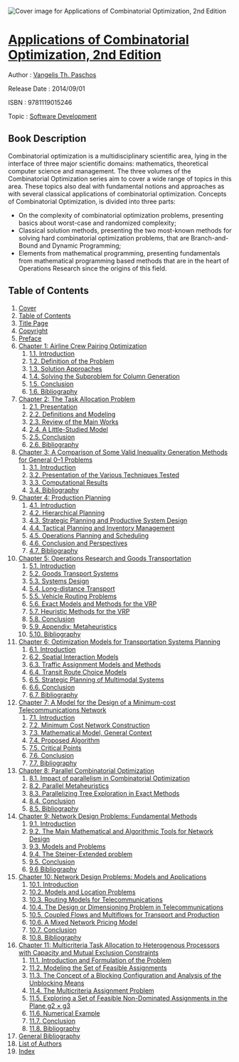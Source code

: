 ![Cover image for Applications of Combinatorial Optimization, 2nd Edition](https://imgdetail.ebookreading.net/cover/cover/software_development/EB9781119015246.jpg)

[Applications of Combinatorial Optimization, 2nd Edition](https://ebookreading.net/view/book/Applications+of+Combinatorial+Optimization%2C+2nd+Edition-EB9781119015246_1.html "Applications of Combinatorial Optimization, 2nd Edition")
====================================================================================================================

Author : [Vangelis Th. Paschos](https://ebookreading.net/search/author/Vangelis+Th.+Paschos)

Release Date : 2014/09/01

ISBN : 9781119015246

Topic : [Software Development](https://ebookreading.net/search/category/software-development)

Book Description
-----------------

Combinatorial optimization is a multidisciplinary scientific area, lying in the interface of three major scientific domains: mathematics, theoretical computer science and management. The three volumes of the Combinatorial Optimization series aim to cover a wide range of topics in this area. These topics also deal with fundamental notions and approaches as with several classical applications of combinatorial optimization.
Concepts of Combinatorial Optimization, is divided into three parts:
- On the complexity of combinatorial optimization problems, presenting basics about worst-case and randomized complexity;
- Classical solution methods, presenting the two most-known methods for solving hard combinatorial optimization problems, that are Branch-and-Bound and Dynamic Programming;
- Elements from mathematical programming, presenting fundamentals from mathematical programming based methods that are in the heart of Operations Research since the origins of this field.
              
Table of Contents
-----------------

1. [Cover](https://ebookreading.net/view/book/Applications+of+Combinatorial+Optimization%2C+2nd+Edition-EB9781119015246_1.html)
1. [Table of Contents](https://ebookreading.net/view/book/Applications+of+Combinatorial+Optimization%2C+2nd+Edition-EB9781119015246_2.html)
1. [Title Page](https://ebookreading.net/view/book/Applications+of+Combinatorial+Optimization%2C+2nd+Edition-EB9781119015246_3.html)
1. [Copyright](https://ebookreading.net/view/book/Applications+of+Combinatorial+Optimization%2C+2nd+Edition-EB9781119015246_4.html)
1. [Preface](https://ebookreading.net/view/book/Applications+of+Combinatorial+Optimization%2C+2nd+Edition-EB9781119015246_5.html)
1. [Chapter 1: Airline Crew Pairing Optimization](https://ebookreading.net/view/book/Applications+of+Combinatorial+Optimization%2C+2nd+Edition-EB9781119015246_6.html)
    1. [1.1. Introduction](https://ebookreading.net/view/book/Applications+of+Combinatorial+Optimization%2C+2nd+Edition-EB9781119015246_6.html#sub1.1)
    1. [1.2. Definition of the Problem](https://ebookreading.net/view/book/Applications+of+Combinatorial+Optimization%2C+2nd+Edition-EB9781119015246_6.html#sub1.2)
    1. [1.3. Solution Approaches](https://ebookreading.net/view/book/Applications+of+Combinatorial+Optimization%2C+2nd+Edition-EB9781119015246_6.html#sub1.3)
    1. [1.4. Solving the Subproblem for Column Generation](https://ebookreading.net/view/book/Applications+of+Combinatorial+Optimization%2C+2nd+Edition-EB9781119015246_6.html#sub1.4)
    1. [1.5. Conclusion](https://ebookreading.net/view/book/Applications+of+Combinatorial+Optimization%2C+2nd+Edition-EB9781119015246_6.html#sub1.5)
    1. [1.6. Bibliography](https://ebookreading.net/view/book/Applications+of+Combinatorial+Optimization%2C+2nd+Edition-EB9781119015246_6.html#sub1.6)
1. [Chapter 2: The Task Allocation Problem](https://ebookreading.net/view/book/Applications+of+Combinatorial+Optimization%2C+2nd+Edition-EB9781119015246_7.html)
    1. [2.1. Presentation](https://ebookreading.net/view/book/Applications+of+Combinatorial+Optimization%2C+2nd+Edition-EB9781119015246_7.html#sub2.1)
    1. [2.2. Definitions and Modeling](https://ebookreading.net/view/book/Applications+of+Combinatorial+Optimization%2C+2nd+Edition-EB9781119015246_7.html#sub2.2)
    1. [2.3. Review of the Main Works](https://ebookreading.net/view/book/Applications+of+Combinatorial+Optimization%2C+2nd+Edition-EB9781119015246_7.html#sub2.3)
    1. [2.4. A Little-Studied Model](https://ebookreading.net/view/book/Applications+of+Combinatorial+Optimization%2C+2nd+Edition-EB9781119015246_7.html#sub2.4)
    1. [2.5. Conclusion](https://ebookreading.net/view/book/Applications+of+Combinatorial+Optimization%2C+2nd+Edition-EB9781119015246_7.html#sub2.5)
    1. [2.6. Bibliography](https://ebookreading.net/view/book/Applications+of+Combinatorial+Optimization%2C+2nd+Edition-EB9781119015246_7.html#sub2.6)
1. [Chapter 3: A Comparison of Some Valid Inequality Generation Methods for General 0–1 Problems](https://ebookreading.net/view/book/Applications+of+Combinatorial+Optimization%2C+2nd+Edition-EB9781119015246_8.html)
    1. [3.1. Introduction](https://ebookreading.net/view/book/Applications+of+Combinatorial+Optimization%2C+2nd+Edition-EB9781119015246_8.html#sub3.1)
    1. [3.2. Presentation of the Various Techniques Tested](https://ebookreading.net/view/book/Applications+of+Combinatorial+Optimization%2C+2nd+Edition-EB9781119015246_8.html#sub3.2)
    1. [3.3. Computational Results](https://ebookreading.net/view/book/Applications+of+Combinatorial+Optimization%2C+2nd+Edition-EB9781119015246_8.html#sub3.3)
    1. [3.4. Bibliography](https://ebookreading.net/view/book/Applications+of+Combinatorial+Optimization%2C+2nd+Edition-EB9781119015246_8.html#sub3.4)
1. [Chapter 4: Production Planning](https://ebookreading.net/view/book/Applications+of+Combinatorial+Optimization%2C+2nd+Edition-EB9781119015246_9.html)
    1. [4.1. Introduction](https://ebookreading.net/view/book/Applications+of+Combinatorial+Optimization%2C+2nd+Edition-EB9781119015246_9.html#sub4.1)
    1. [4.2. Hierarchical Planning](https://ebookreading.net/view/book/Applications+of+Combinatorial+Optimization%2C+2nd+Edition-EB9781119015246_9.html#sub4.2)
    1. [4.3. Strategic Planning and Productive System Design](https://ebookreading.net/view/book/Applications+of+Combinatorial+Optimization%2C+2nd+Edition-EB9781119015246_9.html#sub4.3)
    1. [4.4. Tactical Planning and Inventory Management](https://ebookreading.net/view/book/Applications+of+Combinatorial+Optimization%2C+2nd+Edition-EB9781119015246_9.html#sub4.4)
    1. [4.5. Operations Planning and Scheduling](https://ebookreading.net/view/book/Applications+of+Combinatorial+Optimization%2C+2nd+Edition-EB9781119015246_9.html#sub4.5)
    1. [4.6. Conclusion and Perspectives](https://ebookreading.net/view/book/Applications+of+Combinatorial+Optimization%2C+2nd+Edition-EB9781119015246_9.html#sub4.6)
    1. [4.7. Bibliography](https://ebookreading.net/view/book/Applications+of+Combinatorial+Optimization%2C+2nd+Edition-EB9781119015246_9.html#sub4.7)
1. [Chapter 5: Operations Research and Goods Transportation](https://ebookreading.net/view/book/Applications+of+Combinatorial+Optimization%2C+2nd+Edition-EB9781119015246_10.html)
    1. [5.1. Introduction](https://ebookreading.net/view/book/Applications+of+Combinatorial+Optimization%2C+2nd+Edition-EB9781119015246_10.html#sub5.1)
    1. [5.2. Goods Transport Systems](https://ebookreading.net/view/book/Applications+of+Combinatorial+Optimization%2C+2nd+Edition-EB9781119015246_10.html#sub5.2)
    1. [5.3. Systems Design](https://ebookreading.net/view/book/Applications+of+Combinatorial+Optimization%2C+2nd+Edition-EB9781119015246_10.html#sub5.3)
    1. [5.4. Long-distance Transport](https://ebookreading.net/view/book/Applications+of+Combinatorial+Optimization%2C+2nd+Edition-EB9781119015246_10.html#sub5.4)
    1. [5.5. Vehicle Routing Problems](https://ebookreading.net/view/book/Applications+of+Combinatorial+Optimization%2C+2nd+Edition-EB9781119015246_10.html#sub5.5)
    1. [5.6. Exact Models and Methods for the VRP](https://ebookreading.net/view/book/Applications+of+Combinatorial+Optimization%2C+2nd+Edition-EB9781119015246_10.html#sub5.6)
    1. [5.7. Heuristic Methods for the VRP](https://ebookreading.net/view/book/Applications+of+Combinatorial+Optimization%2C+2nd+Edition-EB9781119015246_10.html#sub5.7)
    1. [5.8. Conclusion](https://ebookreading.net/view/book/Applications+of+Combinatorial+Optimization%2C+2nd+Edition-EB9781119015246_10.html#sub5.8)
    1. [5.9. Appendix: Metaheuristics](https://ebookreading.net/view/book/Applications+of+Combinatorial+Optimization%2C+2nd+Edition-EB9781119015246_10.html#sub5.9)
    1. [5.10. Bibliography](https://ebookreading.net/view/book/Applications+of+Combinatorial+Optimization%2C+2nd+Edition-EB9781119015246_10.html#sub5.10)
1. [Chapter 6: Optimization Models for Transportation Systems Planning](https://ebookreading.net/view/book/Applications+of+Combinatorial+Optimization%2C+2nd+Edition-EB9781119015246_11.html)
    1. [6.1. Introduction](https://ebookreading.net/view/book/Applications+of+Combinatorial+Optimization%2C+2nd+Edition-EB9781119015246_11.html#sub6.1)
    1. [6.2. Spatial Interaction Models](https://ebookreading.net/view/book/Applications+of+Combinatorial+Optimization%2C+2nd+Edition-EB9781119015246_11.html#sub6.2)
    1. [6.3. Traffic Assignment Models and Methods](https://ebookreading.net/view/book/Applications+of+Combinatorial+Optimization%2C+2nd+Edition-EB9781119015246_11.html#sub6.3)
    1. [6.4. Transit Route Choice Models](https://ebookreading.net/view/book/Applications+of+Combinatorial+Optimization%2C+2nd+Edition-EB9781119015246_11.html#sub6.4)
    1. [6.5. Strategic Planning of Multimodal Systems](https://ebookreading.net/view/book/Applications+of+Combinatorial+Optimization%2C+2nd+Edition-EB9781119015246_11.html#sub6.5)
    1. [6.6. Conclusion](https://ebookreading.net/view/book/Applications+of+Combinatorial+Optimization%2C+2nd+Edition-EB9781119015246_11.html#sub6.6)
    1. [6.7. Bibliography](https://ebookreading.net/view/book/Applications+of+Combinatorial+Optimization%2C+2nd+Edition-EB9781119015246_11.html#sub6.7)
1. [Chapter 7: A Model for the Design of a Minimum-cost Telecommunications Network](https://ebookreading.net/view/book/Applications+of+Combinatorial+Optimization%2C+2nd+Edition-EB9781119015246_12.html)
    1. [7.1. Introduction](https://ebookreading.net/view/book/Applications+of+Combinatorial+Optimization%2C+2nd+Edition-EB9781119015246_12.html#sub7.1)
    1. [7.2. Minimum Cost Network Construction](https://ebookreading.net/view/book/Applications+of+Combinatorial+Optimization%2C+2nd+Edition-EB9781119015246_12.html#sub7.2)
    1. [7.3. Mathematical Model, General Context](https://ebookreading.net/view/book/Applications+of+Combinatorial+Optimization%2C+2nd+Edition-EB9781119015246_12.html#sub7.3)
    1. [7.4. Proposed Algorithm](https://ebookreading.net/view/book/Applications+of+Combinatorial+Optimization%2C+2nd+Edition-EB9781119015246_12.html#sub7.4)
    1. [7.5. Critical Points](https://ebookreading.net/view/book/Applications+of+Combinatorial+Optimization%2C+2nd+Edition-EB9781119015246_12.html#sub7.5)
    1. [7.6. Conclusion](https://ebookreading.net/view/book/Applications+of+Combinatorial+Optimization%2C+2nd+Edition-EB9781119015246_12.html#sub7.6)
    1. [7.7. Bibliography](https://ebookreading.net/view/book/Applications+of+Combinatorial+Optimization%2C+2nd+Edition-EB9781119015246_12.html#sub7.7)
1. [Chapter 8: Parallel Combinatorial Optimization](https://ebookreading.net/view/book/Applications+of+Combinatorial+Optimization%2C+2nd+Edition-EB9781119015246_13.html)
    1. [8.1. Impact of parallelism in Combinatorial Optimization](https://ebookreading.net/view/book/Applications+of+Combinatorial+Optimization%2C+2nd+Edition-EB9781119015246_13.html#sub8.1)
    1. [8.2. Parallel Metaheuristics](https://ebookreading.net/view/book/Applications+of+Combinatorial+Optimization%2C+2nd+Edition-EB9781119015246_13.html#sub8.2)
    1. [8.3. Parallelizing Tree Exploration in Exact Methods](https://ebookreading.net/view/book/Applications+of+Combinatorial+Optimization%2C+2nd+Edition-EB9781119015246_13.html#sub8.3)
    1. [8.4. Conclusion](https://ebookreading.net/view/book/Applications+of+Combinatorial+Optimization%2C+2nd+Edition-EB9781119015246_13.html#sub8.4)
    1. [8.5. Bibliography](https://ebookreading.net/view/book/Applications+of+Combinatorial+Optimization%2C+2nd+Edition-EB9781119015246_13.html#sub8.5)
1. [Chapter 9: Network Design Problems: Fundamental Methods](https://ebookreading.net/view/book/Applications+of+Combinatorial+Optimization%2C+2nd+Edition-EB9781119015246_14.html)
    1. [9.1. Introduction](https://ebookreading.net/view/book/Applications+of+Combinatorial+Optimization%2C+2nd+Edition-EB9781119015246_14.html#sub9.1)
    1. [9.2. The Main Mathematical and Algorithmic Tools for Network Design](https://ebookreading.net/view/book/Applications+of+Combinatorial+Optimization%2C+2nd+Edition-EB9781119015246_14.html#sub9.2)
    1. [9.3. Models and Problems](https://ebookreading.net/view/book/Applications+of+Combinatorial+Optimization%2C+2nd+Edition-EB9781119015246_14.html#sub9.3)
    1. [9.4. The Steiner-Extended problem](https://ebookreading.net/view/book/Applications+of+Combinatorial+Optimization%2C+2nd+Edition-EB9781119015246_14.html#sub9.4)
    1. [9.5. Conclusion](https://ebookreading.net/view/book/Applications+of+Combinatorial+Optimization%2C+2nd+Edition-EB9781119015246_14.html#sub9.5)
    1. [9.6 Bibliography](https://ebookreading.net/view/book/Applications+of+Combinatorial+Optimization%2C+2nd+Edition-EB9781119015246_14.html#sub9.6)
1. [Chapter 10: Network Design Problems: Models and Applications](https://ebookreading.net/view/book/Applications+of+Combinatorial+Optimization%2C+2nd+Edition-EB9781119015246_15.html)
    1. [10.1. Introduction](https://ebookreading.net/view/book/Applications+of+Combinatorial+Optimization%2C+2nd+Edition-EB9781119015246_15.html#sub10.1)
    1. [10.2. Models and Location Problems](https://ebookreading.net/view/book/Applications+of+Combinatorial+Optimization%2C+2nd+Edition-EB9781119015246_15.html#sub10.2)
    1. [10.3. Routing Models for Telecommunications](https://ebookreading.net/view/book/Applications+of+Combinatorial+Optimization%2C+2nd+Edition-EB9781119015246_15.html#sub10.3)
    1. [10.4. The Design or Dimensioning Problem in Telecommunications](https://ebookreading.net/view/book/Applications+of+Combinatorial+Optimization%2C+2nd+Edition-EB9781119015246_15.html#sub10.4)
    1. [10.5. Coupled Flows and Multiflows for Transport and Production](https://ebookreading.net/view/book/Applications+of+Combinatorial+Optimization%2C+2nd+Edition-EB9781119015246_15.html#sub10.5)
    1. [10.6. A Mixed Network Pricing Model](https://ebookreading.net/view/book/Applications+of+Combinatorial+Optimization%2C+2nd+Edition-EB9781119015246_15.html#sub10.6)
    1. [10.7. Conclusion](https://ebookreading.net/view/book/Applications+of+Combinatorial+Optimization%2C+2nd+Edition-EB9781119015246_15.html#sub10.7)
    1. [10.8. Bibliography](https://ebookreading.net/view/book/Applications+of+Combinatorial+Optimization%2C+2nd+Edition-EB9781119015246_15.html#sub10.8)
1. [Chapter 11: Multicriteria Task Allocation to Heterogenous Processors with Capacity and Mutual Exclusion Constraints](https://ebookreading.net/view/book/Applications+of+Combinatorial+Optimization%2C+2nd+Edition-EB9781119015246_16.html)
    1. [11.1. Introduction and Formulation of the Problem](https://ebookreading.net/view/book/Applications+of+Combinatorial+Optimization%2C+2nd+Edition-EB9781119015246_16.html#sub11.1)
    1. [11.2. Modeling the Set of Feasible Assignments](https://ebookreading.net/view/book/Applications+of+Combinatorial+Optimization%2C+2nd+Edition-EB9781119015246_16.html#sub11.2)
    1. [11.3. The Concept of a Blocking Configuration and Analysis of the Unblocking Means](https://ebookreading.net/view/book/Applications+of+Combinatorial+Optimization%2C+2nd+Edition-EB9781119015246_16.html#sub11.3)
    1. [11.4. The Multicriteria Assignment Problem](https://ebookreading.net/view/book/Applications+of+Combinatorial+Optimization%2C+2nd+Edition-EB9781119015246_16.html#sub11.4)
    1. [11.5. Exploring a Set of Feasible Non-Dominated Assignments in the Plane g2 × g3](https://ebookreading.net/view/book/Applications+of+Combinatorial+Optimization%2C+2nd+Edition-EB9781119015246_16.html#sub11.5)
    1. [11.6. Numerical Example](https://ebookreading.net/view/book/Applications+of+Combinatorial+Optimization%2C+2nd+Edition-EB9781119015246_16.html#sub11.6)
    1. [11.7. Conclusion](https://ebookreading.net/view/book/Applications+of+Combinatorial+Optimization%2C+2nd+Edition-EB9781119015246_16.html#sub11.7)
    1. [11.8. Bibliography](https://ebookreading.net/view/book/Applications+of+Combinatorial+Optimization%2C+2nd+Edition-EB9781119015246_16.html#sub11.8)
1. [General Bibliography](https://ebookreading.net/view/book/Applications+of+Combinatorial+Optimization%2C+2nd+Edition-EB9781119015246_17.html)
1. [List of Authors](https://ebookreading.net/view/book/Applications+of+Combinatorial+Optimization%2C+2nd+Edition-EB9781119015246_18.html)
1. [Index](https://ebookreading.net/view/book/Applications+of+Combinatorial+Optimization%2C+2nd+Edition-EB9781119015246_19.html)
